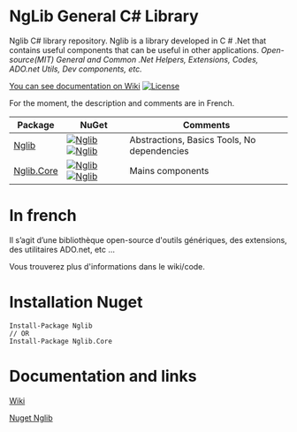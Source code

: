 NgLib General C# Library
==========================

Nglib C# library repository. Nglib is a library developed in C # .Net that contains useful components that can be useful in other applications.
_Open-source(MIT) General and Common .Net Helpers, Extensions, Codes, ADO.net Utils, Dev components, etc._


[You can see documentation on Wiki](https://github.com/Nuegy/Nglib/wiki) 
[![License](https://img.shields.io/badge/license-MIT-blue.svg)](https://github.com/NueGy/NgLib/blob/master/Licence.md)

For the moment, the description and comments are in French.

| Package | NuGet | Comments |
| ------- | ------------ | ----------------- |
| [Nglib](https://www.nuget.org/packages/Nglib/) | [![Nglib](https://img.shields.io/nuget/v/nglib.svg)](https://www.nuget.org/packages/Nglib/) [![Nglib](https://img.shields.io/nuget/dt/Nglib.svg)](https://www.nuget.org/packages/Nglib/) |  Abstractions, Basics Tools, No dependencies | 
| [Nglib.Core](https://www.nuget.org/packages/Nglib.Core/) | [![Nglib](https://img.shields.io/nuget/v/nglib.Core.svg)](https://www.nuget.org/packages/Nglib.Core/) [![Nglib](https://img.shields.io/nuget/dt/Nglib.Core.svg)](https://www.nuget.org/packages/Nglib.Core/) | Mains components | 



# In french

Il s’agit d’une bibliothèque open-source d'outils génériques, des extensions, des utilitaires ADO.net,  etc ...

Vous trouverez plus d'informations dans le wiki/code.



# Installation Nuget
```
Install-Package Nglib
// OR
Install-Package Nglib.Core
```

# Documentation and links
[Wiki](https://github.com/Nuegy/Nglib/wiki)

[Nuget Nglib](https://www.nuget.org/packages/Nglib)

